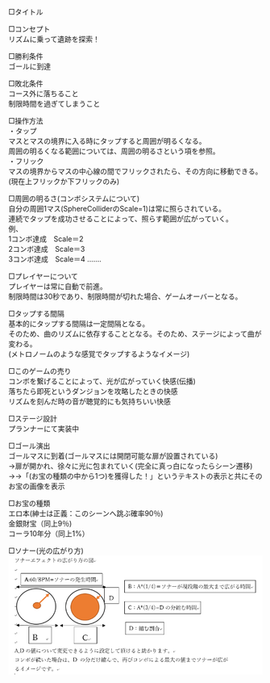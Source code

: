 □タイトル

□コンセプト  
リズムに乗って遺跡を探索！

□勝利条件  
ゴールに到達

□敗北条件  
コース外に落ちること  
制限時間を過ぎてしまうこと

□操作方法  
・タップ  
マスとマスの境界に入る時にタップすると周囲が明るくなる。  
周囲の明るくなる範囲については、周囲の明るさという項を参照。  
・フリック  
マスの境界からマスの中心線の間でフリックされたら、その方向に移動できる。  
(現在上フリックか下フリックのみ)  
  

□周囲の明るさ(コンボシステムについて)  
自分の周囲1マス(SphereColliderのScale=1)は常に照らされている。  
連続でタップを成功させることによって、照らす範囲が広がっていく。  
例、  
1コンボ達成　Scale＝2  
2コンボ達成　Scale＝3  
3コンボ達成　Scale＝4 .......  

□プレイヤーについて  
プレイヤーは常に自動で前進。  
制限時間は30秒であり、制限時間が切れた場合、ゲームオーバーとなる。　　

□タップする間隔  
基本的にタップする間隔は一定間隔となる。  
そのため、曲のリズムに依存することとなる。そのため、ステージによって曲が変わる。  
(メトロノームのような感覚でタップするようなイメージ)　　

□このゲームの売り  
コンボを繋げることによって、光が広がっていく快感(伝播)  
落ちたら即死というダンジョンを攻略したときの快感  
リズムを刻んだ時の音が聴覚的にも気持ちいい快感　　

□ステージ設計  
プランナーにて実装中　　

□ゴール演出  
ゴールマスに到着(ゴールマスには開閉可能な扉が設置されている)  
→扉が開かれ、徐々に光に包まれていく(完全に真っ白になったらシーン遷移)  
→→「(お宝の種類の中から1つ)を獲得した！」というテキストの表示と共にそのお宝の画像を表示　　

□お宝の種類  
エロ本(紳士は正義：このシーンへ跳ぶ確率90％)  
金銀財宝（同上9％)  
コーラ10年分（同上1%）  

□ソナー(光の広がり方)　　
![soner](https://github.com/ReiKalan/GGJ2018_TUT_10/blob/patch-1/Assets/Other/soner.png)
